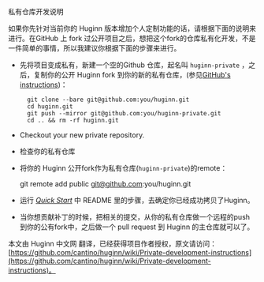 私有仓库开发说明

如果你先针对当前你的 Huginn 版本增加个人定制功能的话，请根据下面的说明来进行。在GitHub 上 fork 过公开项目之后，想把这个fork的仓库私有化开发，不是一件简单的事情，所以我建议你根据下面的步骤来进行。


* 先将项目变成私有，新建一个空的Github 仓库，起名叫 `huginn-private` ，之后，复制你的公开 Huginn fork 到你的新的私有仓库，(参见[GitHub's instructions](https://help.github.com/articles/duplicating-a-repository))：
		
		git clone --bare git@github.com:you/huginn.git
		cd huginn.git
		git push --mirror git@github.com:you/huginn-private.git
		cd .. && rm -rf huginn.git

* Checkout your new private repository.

* 检查你的私有仓库

* 将你的 Huginn 公开fork作为私有仓库(`huginn-private`)的remote：

    git remote add public git@github.com:you/huginn.git

* 运行 [_Quick Start_](https://github.com/cantino/huginn#quick-start) 中 README 里的步骤，去确定你已经成功拷贝了Huginn。
* 当你想贡献补丁的时候，把相关的提交，从你的私有仓库做一个远程的push到你的公有fork中，之后做一个 pull request 到 Huginn 的主仓库就可以了。

本文由 Huginn 中文网 翻译，已经获得项目作者授权，原文请访问：[https://github.com/cantino/huginn/wiki/Private-development-instructions](https://github.com/cantino/huginn/wiki/Private-development-instructions)。
